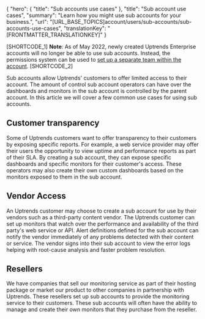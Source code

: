 {
  "hero": {
    "title": "Sub accounts use cases"
  },
  "title": "Sub account use cases",
  "summary": "Learn how you might use sub accounts for your business.",
  "url": "[URL_BASE_TOPICS]account/users/sub-accounts/sub-accounts-use-cases",
  "translationKey": "[FRONTMATTER_TRANSLATIONKEY]"
}

[SHORTCODE_1] **Note**: As of May 2022, newly created Uptrends Enterprise accounts will no longer be able to use sub accounts. Instead, the permissions system can be used to [set up a separate team within the account]([LINK_URL_1]). [SHORTCODE_2]

Sub accounts allow Uptrends' customers to offer limited access to their account. The amount of control sub account operators can have over the dashboards and monitors in the sub account is controlled by the parent account. In this article we will cover a few common use cases for using sub accounts.

## Customer transparency

Some of Uptrends customers want to offer transparency to their customers by exposing specific reports. For example, a web service provider may offer their users the opportunity to view uptime and performance reports as part of their SLA. By creating a sub account, they can expose specific dashboards and specific monitors for their customer's access. These operators may also create their own custom dashboards based on the monitors exposed to them in the sub account.

## Vendor Access

An Uptrends customer may choose to create a sub account for use by their vendors such as a third-party content vendor.  The Uptrends customer can set up monitors that watch over the performance and availability of the third party's web service or API. Alert definitions defined for the sub account can notify the vendor immediately of any problems detected with their content or service. The vendor signs into their sub account to view the error logs helping with root-cause analysis and faster problem resolution.

## Resellers

We have companies that sell our monitoring service as part of their hosting package or market our product to other companies in partnership with Uptrends. These resellers set up sub accounts to provide the monitoring service to their customers. These sub accounts will often have the ability to manage and create their own monitors that they purchase from the reseller.
